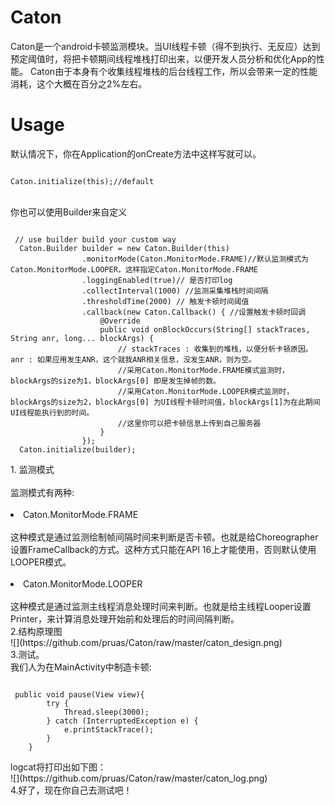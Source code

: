 # Caton
Caton是一个android卡顿监测模块。当UI线程卡顿（得不到执行、无反应）达到预定阈值时，将把卡顿期间线程堆栈打印出来，以便开发人员分析和优化App的性能。
Caton由于本身有个收集线程堆栈的后台线程工作，所以会带来一定的性能消耗，这个大概在百分之2%左右。
# Usage
默认情况下，你在Application的onCreate方法中这样写就可以。
<pre><code>
Caton.initialize(this);//default
</pre></code>
</br >
你也可以使用Builder来自定义
<pre><code>
 // use builder build your custom way
  Caton.Builder builder = new Caton.Builder(this)
                .monitorMode(Caton.MonitorMode.FRAME)//默认监测模式为Caton.MonitorMode.LOOPER，这样指定Caton.MonitorMode.FRAME
                .loggingEnabled(true)// 是否打印log
                .collectInterval(1000) //监测采集堆栈时间间隔
                .thresholdTime(2000) // 触发卡顿时间阈值
                .callback(new Caton.Callback() { //设置触发卡顿时回调
                    @Override
                    public void onBlockOccurs(String[] stackTraces, String anr, long... blockArgs) {
                        // stackTraces : 收集到的堆栈，以便分析卡顿原因。 anr : 如果应用发生ANR，这个就我ANR相关信息，没发生ANR，则为空。 
                        //采用Caton.MonitorMode.FRAME模式监测时，blockArgs的size为1，blockArgs[0] 即是发生掉帧的数。
                        //采用Caton.MonitorMode.LOOPER模式监测时，blockArgs的size为2，blockArgs[0] 为UI线程卡顿时间值，blockArgs[1]为在此期间UI线程能执行到的时间。
                        //这里你可以把卡顿信息上传到自己服务器
                    }
                });
  Caton.initialize(builder);
</pre></code>
1. 监测模式</br>
</br>
监测模式有两种:</br>
</br><li>Caton.MonitorMode.FRAME</li></br>
这种模式是通过监测绘制帧间隔时间来判断是否卡顿。也就是给Choreographer设置FrameCallback的方式。这种方式只能在API 16上才能使用，否则默认使用LOOPER模式。</br>
</br><li>Caton.MonitorMode.LOOPER</li></br>
这种模式是通过监测主线程消息处理时间来判断。也就是给主线程Looper设置Printer，来计算消息处理开始前和处理后的时间间隔判断。
</br>
2.结构原理图</br>
![](https://github.com/pruas/Caton/raw/master/caton_design.png)
</br>
3.测试。</br>
我们人为在MainActivity中制造卡顿:</br>
<pre><code>
 public void pause(View view){
        try {
            Thread.sleep(3000);
        } catch (InterruptedException e) {
            e.printStackTrace();
        }
    }
</pre></code>
logcat将打印出如下图：</br>
![](https://github.com/pruas/Caton/raw/master/caton_log.png)
</br>
4.好了，现在你自己去测试吧！
